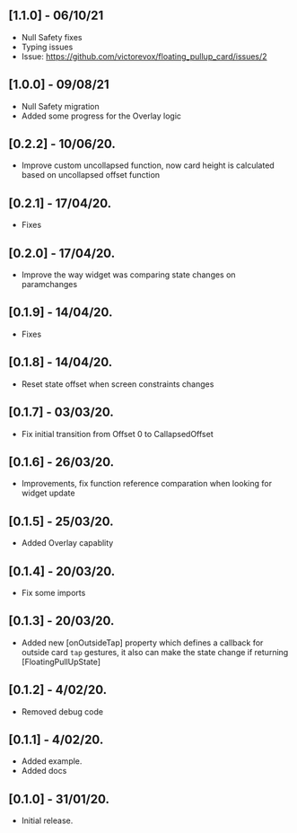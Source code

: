 ## [1.1.0] - 06/10/21
* Null Safety fixes
* Typing issues
* Issue: https://github.com/victorevox/floating_pullup_card/issues/2

## [1.0.0] - 09/08/21
* Null Safety migration
* Added some progress for the Overlay logic

## [0.2.2] - 10/06/20.

* Improve custom uncollapsed function, now card height is calculated based on uncollapsed offset function

## [0.2.1] - 17/04/20.

* Fixes
  
## [0.2.0] - 17/04/20.

* Improve the way widget was comparing state changes on paramchanges

## [0.1.9] - 14/04/20.

* Fixes

## [0.1.8] - 14/04/20.

* Reset state offset when screen constraints changes

## [0.1.7] - 03/03/20.

* Fix initial transition from Offset 0 to CallapsedOffset

## [0.1.6] - 26/03/20.

* Improvements, fix function reference comparation when looking for widget update

## [0.1.5] - 25/03/20.

* Added Overlay capablity

## [0.1.4] - 20/03/20.

* Fix some imports

## [0.1.3] - 20/03/20.

* Added new [onOutsideTap] property which defines a callback for outside card `tap` gestures, it also can make the state change if returning [FloatingPullUpState]

## [0.1.2] - 4/02/20.

* Removed debug code

## [0.1.1] - 4/02/20.

* Added example.
* Added docs


## [0.1.0] - 31/01/20.

* Initial release.
